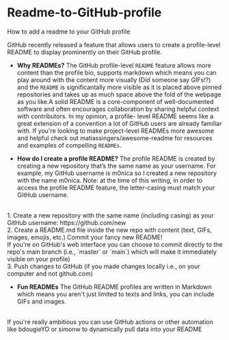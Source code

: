 # Readme-to-GitHub-profile
How to add a readme to your GitHub profile

GitHub recently released a feature that allows users to create a profile-level README to display prominently on their GitHub profile.
- <b>Why READMEs?</b>
The GitHub profile-level `README` feature allows more content than the profile bio, supports markdown which means you can play around with the content more visually (Did someone say GIFs!?) and the `README` is significantally more visible as it is placed above pinned repositories and takes up as much space above the fold of the webpage as you like.A solid README is a core-component of well-documented software and often encourages collaboration by sharing helpful context with contributors. In my opinion, a profile-   level README seems like a great extension of a convention a lot of GitHub users are already familiar with. If you're looking to make project-level READMEs more awesome and      helpful check out matiassingers/awesome-readme for resources and examples of compelling `READMEs`.

- <b>How do I create a profile README?</b>
The profile README is created by creating a new repository that’s the same name as your username. For example, my GitHub username is m0nica so I created a new repository with the name m0nica. Note: at the time of this writing, in order to access the profile README feature, the letter-casing must match your GitHub username.
<br />
1. Create a new repository with the same name (including casing) as your GitHub username: https://github.com/new <br />
2. Create a README.md file inside the new repo with content (text, GIFs, images, emojis, etc.)
      Commit your fancy new README! <br />
If you're on GitHub's web interface you can choose to commit directly to the repo's main branch (i.e., `master` or `main`) which will make it immediately visible on your profile) <br />
3. Push changes to GitHub (if you made changes locally i.e., on your computer and not github.com)

- <b> Fun READMEs</b>
The GitHub README profiles are written in Markdown which means you aren't just limited to texts and links, you can include GIFs and images.
<br />
If you're really ambitious you can use GitHub actions or other automation like bdougieYO or simonw to dynamically pull data into your README

